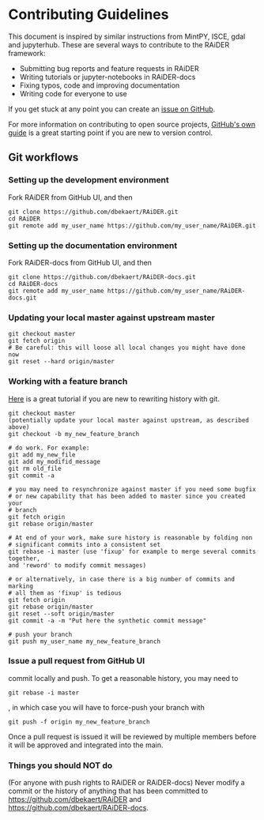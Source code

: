 # Contributing Guidelines #

This document is inspired by similar instructions from MintPY, ISCE, gdal and jupyterhub. 
These are several ways to contribute to the RAiDER framework:

* Submitting bug reports and feature requests in RAiDER
* Writing tutorials or jupyter-notebooks in RAiDER-docs
* Fixing typos, code and improving documentation
* Writing code for everyone to use

If you get stuck at any point you can create an [issue on GitHub](https://github.com/dbekaert/RAiDER/issues).

For more information on contributing to open source projects, [GitHub's own guide](https://guides.github.com/activities/contributing-to-open-source/)
is a great starting point if you are new to version control.


## Git workflows ##

### Setting up the development environment ###

Fork RAiDER from GitHub UI, and then

```
git clone https://github.com/dbekaert/RAiDER.git
cd RAiDER
git remote add my_user_name https://github.com/my_user_name/RAiDER.git
```

### Setting up the documentation environment ###

Fork RAiDER-docs from GitHub UI, and then

```
git clone https://github.com/dbekaert/RAiDER-docs.git
cd RAiDER-docs
git remote add my_user_name https://github.com/my_user_name/RAiDER-docs.git
```


### Updating your local master against upstream master ###

```
git checkout master
git fetch origin
# Be careful: this will loose all local changes you might have done now
git reset --hard origin/master
```

### Working with a feature branch ###

[Here](https://thoughtbot.com/blog/git-interactive-rebase-squash-amend-rewriting-history) is a great tutorial if you are new to rewriting history with git.

```
git checkout master
(potentially update your local master against upstream, as described above)
git checkout -b my_new_feature_branch

# do work. For example:
git add my_new_file
git add my_modifid_message
git rm old_file
git commit -a 

# you may need to resynchronize against master if you need some bugfix
# or new capability that has been added to master since you created your
# branch
git fetch origin
git rebase origin/master

# At end of your work, make sure history is reasonable by folding non
# significant commits into a consistent set
git rebase -i master (use 'fixup' for example to merge several commits together,
and 'reword' to modify commit messages)

# or alternatively, in case there is a big number of commits and marking
# all them as 'fixup' is tedious
git fetch origin
git rebase origin/master
git reset --soft origin/master
git commit -a -m "Put here the synthetic commit message"

# push your branch
git push my_user_name my_new_feature_branch
```

### Issue a pull request from GitHub UI ###
commit locally and push. To get a reasonable history, you may need to

```
git rebase -i master
```

, in which case you will have to force-push your branch with 

```
git push -f origin my_new_feature_branch
```

Once a pull request is issued it will be reviewed by multiple members before it will be approved and integrated into the main.

### Things you should NOT do
(For anyone with push rights to RAiDER or RAiDER-docs) Never modify a commit or the history of anything that has been committed to https://github.com/dbekaert/RAiDER and https://github.com/dbekaert/RAiDER-docs.
